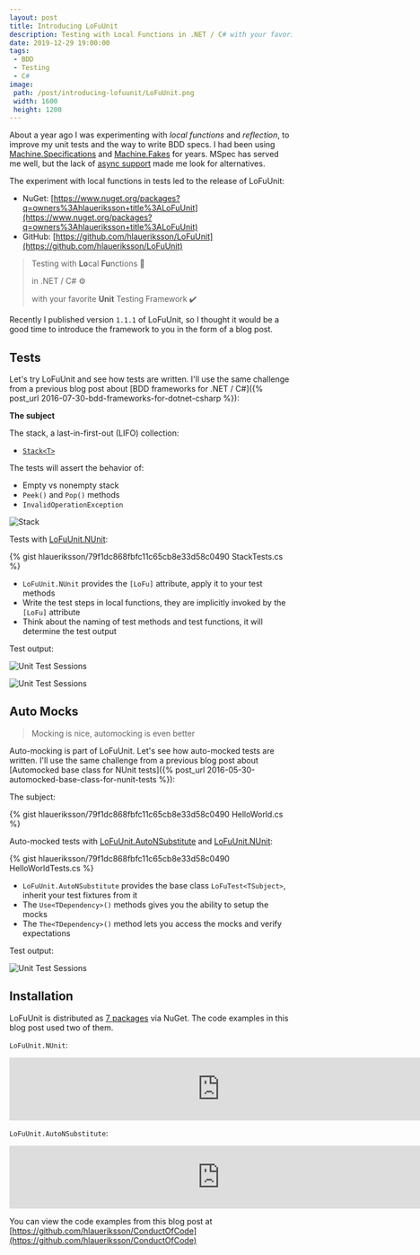 ```yaml
---
layout: post
title: Introducing LoFuUnit
description: Testing with Local Functions in .NET / C# with your favorite Unit Testing Framework
date: 2019-12-29 19:00:00
tags:
 - BDD
 - Testing
 - C#
image:
 path: /post/introducing-lofuunit/LoFuUnit.png
 width: 1600
 height: 1200
---
```


About a year ago I was experimenting with _local functions_ and _reflection_, to improve my unit tests and the way to write BDD specs.
I had been using [Machine.Specifications](https://github.com/machine/machine.specifications) and [Machine.Fakes](https://github.com/machine/machine.specifications.fakes) for years.
MSpec has served me well, but the lack of [async support](https://github.com/machine/machine.specifications/issues/293) made me look for alternatives.

The experiment with local functions in tests led to the release of LoFuUnit:

* NuGet: [https://www.nuget.org/packages?q=owners%3Ahlaueriksson+title%3ALoFuUnit](https://www.nuget.org/packages?q=owners%3Ahlaueriksson+title%3ALoFuUnit)
* GitHub: [https://github.com/hlaueriksson/LoFuUnit](https://github.com/hlaueriksson/LoFuUnit)

> Testing with **Lo**cal **Fu**nctions 🐯
>
> in .NET / C# ⚙️
>
> with your favorite **Unit** Testing Framework ✔️

Recently I published version `1.1.1` of LoFuUnit, so I thought it would be a good time to introduce the framework to you in the form of a blog post.

## Tests

Let's try LoFuUnit and see how tests are written. I'll use the same challenge from a previous blog post about [BDD frameworks for .NET / C#]({% post_url 2016-07-30-bdd-frameworks-for-dotnet-csharp %}):

**The subject**

The stack, a last-in-first-out (LIFO) collection:

* [`Stack<T>`](https://docs.microsoft.com/en-us/dotnet/api/system.collections.generic.stack-1)

The tests will assert the behavior of:

* Empty vs nonempty stack
* `Peek()` and `Pop()` methods
* `InvalidOperationException`

![Stack](Stack.png)

Tests with [LoFuUnit.NUnit](https://www.nuget.org/packages/LoFuUnit.NUnit/):

{% gist hlaueriksson/79f1dc868fbfc11c65cb8e33d58c0490 StackTests.cs %}

* `LoFuUnit.NUnit` provides the `[LoFu]` attribute, apply it to your test methods
* Write the test steps in local functions, they are implicitly invoked by the `[LoFu]` attribute
* Think about the naming of test methods and test functions, it will determine the test output

Test output:

![Unit Test Sessions](result1.png)

![Unit Test Sessions](result2.png)

## Auto Mocks

> Mocking is nice, automocking is even better

Auto-mocking is part of LoFuUnit.
Let's see how auto-mocked tests are written. I'll use the same challenge from a previous blog post about [Automocked base class for NUnit tests]({% post_url 2016-05-30-automocked-base-class-for-nunit-tests %}):

The subject:

{% gist hlaueriksson/79f1dc868fbfc11c65cb8e33d58c0490 HelloWorld.cs %}

Auto-mocked tests with [LoFuUnit.AutoNSubstitute](https://www.nuget.org/packages/LoFuUnit.AutoNSubstitute/) and [LoFuUnit.NUnit](https://www.nuget.org/packages/LoFuUnit.NUnit/):

{% gist hlaueriksson/79f1dc868fbfc11c65cb8e33d58c0490 HelloWorldTests.cs %}

* `LoFuUnit.AutoNSubstitute` provides the base class `LoFuTest<TSubject>`, inherit your test fixtures from it
* The `Use<TDependency>()` methods gives you the ability to setup the mocks
* The `The<TDependency>()` method lets you access the mocks and verify expectations

Test output:

![Unit Test Sessions](result3.png)

## Installation

LoFuUnit is distributed as [7 packages](https://www.nuget.org/packages?q=owners%3Ahlaueriksson+title%3ALoFuUnit) via NuGet.
The code examples in this blog post used two of them.

`LoFuUnit.NUnit`:

<iframe src="https://nuget-install-tabs.azurewebsites.net/api/LoFuUnit.NUnit" style="border-style:none; width:750px; height:112px;"></iframe>

`LoFuUnit.AutoNSubstitute`:

<iframe src="https://nuget-install-tabs.azurewebsites.net/api/LoFuUnit.AutoNSubstitute" style="border-style:none; width:750px; height:112px;"></iframe>

You can view the code examples from this blog post at [https://github.com/hlaueriksson/ConductOfCode](https://github.com/hlaueriksson/ConductOfCode)
